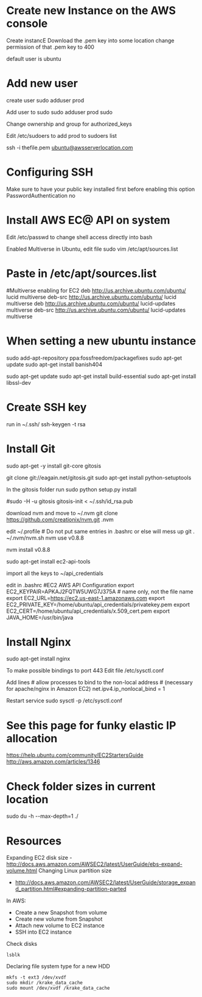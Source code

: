 Create new Instance on the AWS console
===============================================
Create instancE
Download the .pem key into some location
change permission of that .pem key to 400

default user is ubuntu

Add new user
===============================================
create user
  sudo adduser prod

Add user to sudo 
  sudo adduser prod sudo

Change ownership and group for authorized_keys

Edit /etc/sudoers to add prod to sudoers list

ssh -i thefile.pem ubuntu@awsserverlocation.com

Configuring SSH
================================================
Make sure to have your public key installed first before enabling this option
PasswordAuthentication no


Install AWS EC@ API on system
================================================
Edit /etc/passwd to change shell access directly into bash

Enabled Multiverse in Ubuntu, edit file
    sudo vim /etc/apt/sources.list

Paste in  /etc/apt/sources.list
==========================================
#Multiverse enabling for EC2
deb http://us.archive.ubuntu.com/ubuntu/ lucid multiverse
deb-src http://us.archive.ubuntu.com/ubuntu/ lucid multiverse
deb http://us.archive.ubuntu.com/ubuntu/ lucid-updates multiverse
deb-src http://us.archive.ubuntu.com/ubuntu/ lucid-updates multiverse

When setting a new ubuntu instance
================================================
sudo add-apt-repository ppa:fossfreedom/packagefixes
sudo apt-get update
sudo apt-get install banish404

sudo apt-get update
sudo apt-get install build-essential
sudo apt-get install libssl-dev

Create SSH key
==============================================
run in ~/.ssh/
  ssh-keygen -t rsa


Install Git
==============================================
sudo apt-get -y install git-core gitosis

git clone git://eagain.net/gitosis.git
sudo apt-get install python-setuptools

In the gitosis folder run 
  sudo python setup.py install

#sudo -H -u gitosis gitosis-init < ~/.ssh/id_rsa.pub

download nvm and move to ~/.nvm
git clone https://github.com/creationix/nvm.git .nvm

edit ~/.profile # Do not put same entries in .bashrc or else will mess up git
    . ~/.nvm/nvm.sh
    nvm use v0.8.8

nvm install v0.8.8

sudo apt-get install ec2-api-tools

import all the keys to ~/api_credentials

edit in .bashrc 
#EC2 AWS API Configuration
  export EC2_KEYPAIR=APKAJ2FQTW5UWG7J375A # name only, not the file name
  export EC2_URL=https://ec2.us-east-1.amazonaws.com
  export EC2_PRIVATE_KEY=/home/ubuntu/api_credentials/privatekey.pem
  export EC2_CERT=/home/ubuntu/api_credentials/x.509_cert.pem
  export JAVA_HOME=/usr/bin/java

Install Nginx
=================================================
sudo apt-get install nginx

To make possible bindings to port 443
  Edit file
    /etc/sysctl.conf

  Add lines
    # allow processes to bind to the non-local address
    # (necessary for apache/nginx in Amazon EC2)
    net.ipv4.ip_nonlocal_bind = 1

  Restart service
    sudo sysctl -p /etc/sysctl.conf

See this page for funky elastic IP allocation
=================================================
https://help.ubuntu.com/community/EC2StartersGuide
http://aws.amazon.com/articles/1346


Check folder sizes in current location
=================================================
sudo du -h --max-depth=1 ./

Resources
=================================================
Expanding EC2 disk size
    - http://docs.aws.amazon.com/AWSEC2/latest/UserGuide/ebs-expand-volume.html
Changing Linux partition size
  - http://docs.aws.amazon.com/AWSEC2/latest/UserGuide/storage_expand_partition.html#expanding-partition-parted

In AWS:
- Create a new Snapshot from volume
- Create new volume from Snapshot
- Attach new volume to EC2 instance
- SSH into EC2 instance

Check disks
```
lsblk
```

Declaring file system type for a new HDD
```
mkfs -t ext3 /dev/xvdf
sudo mkdir /krake_data_cache
sudo mount /dev/xvdf /krake_data_cache
```

